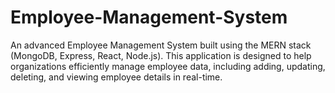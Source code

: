 # Employee-Management-System
An advanced Employee Management System built using the MERN stack (MongoDB, Express, React, Node.js). This application is designed to help organizations efficiently manage employee data, including adding, updating, deleting, and viewing employee details in real-time.
